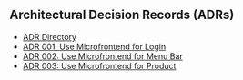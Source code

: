 ## Architectural Decision Records (ADRs)
- [ADR Directory](./docs/adr)
- [ADR 001: Use Microfrontend for Login](./docs/adr/001-use-microfrontend-for-login.md)
- [ADR 002: Use Microfrontend for Menu Bar](docs/adr/002-use-microfrontend-for-menu-bar.md)
- [ADR 003: Use Microfrontend for Product](docs/adr/003-use-microfrontend-for-product.md)
